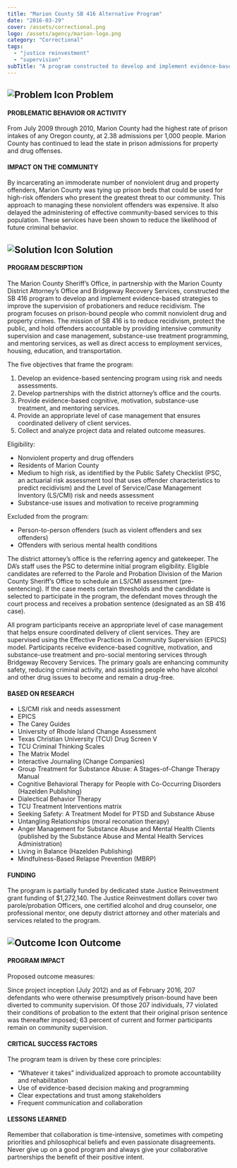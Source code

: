 ```yaml
---
title: "Marion County SB 416 Alternative Program"
date: "2016-03-29"
cover: /assets/correctional.png
logo: /assets/agency/marion-logo.png
category: "Correctional"
tags:
  - "justice reinvestment"
  - "supervision"
subTitle: "A program constructed to develop and implement evidence-based strategies to improve the supervision of probationers and reduce recidivism."
---
```


## ![Problem Icon](https://github.com/google/material-design-icons/raw/master/alert/1x_web/ic_error_outline_black_48dp.png "Problem") Problem

#### PROBLEMATIC BEHAVIOR OR ACTIVITY

From July 2009 through 2010, Marion County had the highest rate of prison intakes of any Oregon county, at 2.38 admissions per 1,000 people. Marion County has continued to lead the state in prison admissions for property and drug offenses.

#### IMPACT ON THE COMMUNITY

By incarcerating an immoderate number of nonviolent drug and property offenders, Marion County was tying up prison beds that could be used for high-risk offenders who present the greatest threat to our community. This approach to managing these nonviolent offenders was expensive. It also delayed the administering of effective community-based services to this population. These services have been shown to reduce the likelihood of future criminal behavior.

## ![Solution Icon](https://github.com/google/material-design-icons/raw/master/action/1x_web/ic_lightbulb_outline_black_48dp.png "Solution") Solution

#### PROGRAM DESCRIPTION

The Marion County Sheriff’s Office, in partnership with the Marion County District Attorney’s Office and Bridgeway Recovery Services, constructed the SB 416 program to develop and implement evidence-based strategies to improve the supervision of probationers and reduce recidivism. The program focuses on prison-bound people who commit nonviolent drug and property crimes. The mission of SB 416 is to reduce recidivism, protect the public, and hold offenders accountable by providing intensive community supervision and case management, substance-use treatment programming, and mentoring services, as well as direct access to employment services, housing, education, and transportation.

The five objectives that frame the program:

1. Develop an evidence-based sentencing program using risk and needs assessments.
2. Develop partnerships with the district attorney’s office and the courts.
3. Provide evidence-based cognitive, motivation, substance-use treatment, and mentoring services.
4. Provide an appropriate level of case management that ensures coordinated delivery of client services.
5. Collect and analyze project data and related outcome measures.

Eligibility:

* Nonviolent property and drug offenders
* Residents of Marion County
* Medium to high risk, as identified by the Public Safety Checklist (PSC, an actuarial risk assessment tool that uses offender characteristics to predict recidivism) and the Level of Service/Case Management Inventory (LS/CMI) risk and needs assessment
* Substance-use issues and motivation to receive programming

Excluded from the program:

* Person-to-person offenders (such as violent offenders and sex offenders)
* Offenders with serious mental health conditions

The district attorney’s office is the referring agency and gatekeeper. The DA’s staff uses the PSC to determine initial program eligibility. Eligible candidates are referred to the Parole and Probation Division of the Marion County Sheriff’s Office to schedule an LS/CMI assessment (pre-sentencing). If the case meets certain thresholds and the candidate is selected to participate in the program, the defendant moves through the court process and receives a probation sentence (designated as an SB 416 case).

All program participants receive an appropriate level of case management that helps ensure coordinated delivery of client services. They are supervised using the Effective Practices in Community Supervision (EPICS) model. Participants receive evidence-based cognitive, motivation, and substance-use treatment and pro-social mentoring services through Bridgeway Recovery Services. The primary goals are enhancing community safety, reducing criminal activity, and assisting people who have alcohol and other drug issues to become and remain a drug-free.

#### BASED ON RESEARCH

* LS/CMI risk and needs assessment
* EPICS
* The Carey Guides
* University of Rhode Island Change Assessment
* Texas Christian University (TCU) Drug Screen V
* TCU Criminal Thinking Scales
* The Matrix Model
* Interactive Journaling (Change Companies)
* Group Treatment for Substance Abuse: A Stages-of-Change Therapy Manual
* Cognitive Behavioral Therapy for People with Co-Occurring Disorders (Hazelden Publishing)
* Dialectical Behavior Therapy
* TCU Treatment Interventions matrix
* Seeking Safety: A Treatment Model for PTSD and Substance Abuse
* Untangling Relationships (moral reconation therapy)
* Anger Management for Substance Abuse and Mental Health Clients (published by the Substance Abuse and Mental Health Services Administration)
* Living in Balance (Hazelden Publishing)
* Mindfulness-Based Relapse Prevention (MBRP)

#### FUNDING

The program is partially funded by dedicated state Justice Reinvestment grant funding of $1,272,140. The Justice Reinvestment dollars cover two parole/probation Officers, one certified alcohol and drug counselor, one professional mentor, one deputy district attorney and other materials and services related to the program.

## ![Outcome Icon](https://github.com/google/material-design-icons/raw/master/action/1x_web/ic_view_list_black_48dp.png "Outcome") Outcome

#### PROGRAM IMPACT

Proposed outcome measures:

Since project inception (July 2012) and as of February 2016, 207 defendants who were otherwise presumptively prison-bound have been diverted to community supervision. Of those 207 individuals, 77 violated their conditions of probation to the extent that their original prison sentence was thereafter imposed; 63 percent of current and former participants remain on community supervision.

#### CRITICAL SUCCESS FACTORS

The program team is driven by these core principles:

* “Whatever it takes” individualized approach to promote accountability and rehabilitation
* Use of evidence-based decision making and programming
* Clear expectations and trust among stakeholders
* Frequent communication and collaboration

#### LESSONS LEARNED

Remember that collaboration is time-intensive, sometimes with competing priorities and philosophical beliefs and even passionate disagreements. Never give up on a good program and always give your collaborative partnerships the benefit of their positive intent.
